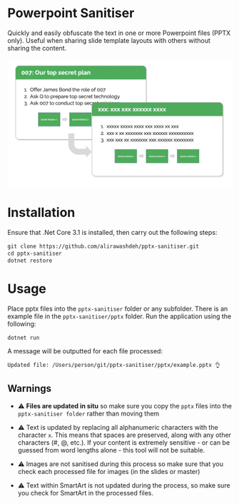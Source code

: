 # Powerpoint Sanitiser

Quickly and easily obfuscate the text in one or more Powerpoint files (PPTX only). Useful when sharing slide template layouts with others without sharing the content.

![Diagram](/screenshot.png)

# Installation

Ensure that .Net Core 3.1 is installed, then carry out the following steps:

```
git clone https://github.com/alirawashdeh/pptx-sanitiser.git
cd pptx-sanitiser
dotnet restore
```

# Usage

Place pptx files into the ```pptx-sanitiser``` folder or any subfolder. There is an example file in the ```pptx-sanitiser/pptx``` folder.
Run the application using the following:

```
dotnet run
```

A message will be outputted for each file processed:

```
Updated file: /Users/person/git/pptx-sanitiser/pptx/example.pptx 👌
```

## Warnings

- :warning: **Files are updated in situ** so make sure you copy the ```pptx``` files into the ```pptx-sanitiser folder``` rather than moving them

- :warning: Text is updated by replacing all alphanumeric characters with the character ```x```. This means that spaces are preserved, along with any other characters (#, @, etc.). If your content is extremely sensitive - or can be guessed from word lengths alone - this tool will not be suitable.

- :warning: Images are not sanitised during this process so make sure that you check each processed file for images (in the slides or master)

- :warning: Text within SmartArt is not updated during the process, so make sure you check for SmartArt in the processed files.

